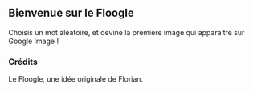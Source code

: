 ## Bienvenue sur le Floogle

Choisis un mot aléatoire, et devine la première image qui apparaitre sur Google Image !



### Crédits

Le Floogle, une idée originale de Florian.
